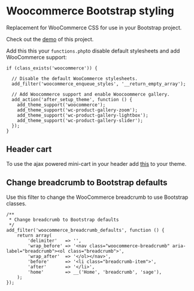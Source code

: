 # Woocommerce Bootstrap styling
Replacement for WooCommerce CSS for use in your Bootstrap project.

Check out the [demo](https://middelham.nl/sagestarter) of this project.

Add this this your `functions.php`to disable default stylesheets and add WooCommerce support:

```
if (class_exists('woocommerce')) {

  // Disable the default WooCommerce stylesheets.
  add_filter('woocommerce_enqueue_styles', '__return_empty_array');
  
  // Add Woocommerce support and enable Woocoommerce gallery.
  add_action('after_setup_theme', function () {
    add_theme_support('woocommerce');
    add_theme_support('wc-product-gallery-zoom');
    add_theme_support('wc-product-gallery-lightbox');
    add_theme_support('wc-product-gallery-slider');
  });
}
```

## Header cart
To use the ajax powered mini-cart in your header add [this](https://github.com/MoshCat/woocommerce-header-cart/blob/master/woocommerce-header-cart.php) to your theme. 

## Change breadcrumb to Bootstrap defaults
Use this filter to change the WooCommerce breadcrumb to use Bootstrap classes.
```
/**
 * Change breadcrumb to Bootstrap defaults
 */
add_filter('woocommerce_breadcrumb_defaults', function () {
    return array(
        'delimiter'   => '',
        'wrap_before' => '<nav class="woocommerce-breadcrumb" aria-label="breadcrumb"><ol class="breadcrumb">',
        'wrap_after'  => '</ol></nav>',
        'before'      => '<li class="breadcrumb-item">',
        'after'       => '</li>',
        'home'        => __('Home', 'breadcrumb', 'sage'),
    );
});
````
